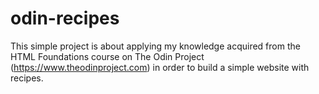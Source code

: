 # odin-recipes

This simple project is about applying my knowledge acquired from the HTML Foundations course on The Odin Project (https://www.theodinproject.com) in order to build a simple website with recipes.
